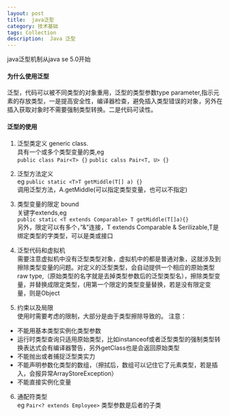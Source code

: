 ```yaml
---
layout: post
title:  java泛型
category: 技术基础
tags: Collection
description:  Java 泛型
---
```


java泛型机制从java se 5.0开始
#### 为什么使用泛型
泛型，代码可以被不同类型的对象重用，泛型的类型参数type parameter,指示元素的存放类型，一是提高安全性，编译器检查，避免插入类型错误的对象，另外在插入获取对象时不需要强制类型转换。二是代码可读性。


#### 泛型的使用



1. 泛型类定义 generic class.</br>
具有一个或多个类型变量的类,eg</br>
   `public class Pair<T> {}`
    `public calss Pair<T, U> {}`


2. 泛型方法定义</br>
eg
    `public static <T>T getMiddle(T[] a) {}`   
调用泛型方法，A.<String>getMiddle(可以指定类型变量，也可以不指定)

3. 类型变量的限定 bound<br>
关键字extends,eg<br>
 `public static <T extends Comparable> T getMiddle(T[]a){}`   <br>
另外，限定可以有多个，”&”连接，T extends Comparable & Serilizable,T是绑定类型的字类型，可以是类或接口

4. 泛型代码和虚拟机</br>
需要注意虚拟机中没有泛型类型对象，虚拟机中的都是普通对象，这就涉及到擦除类型变量的问题。对定义的泛型类型，会自动提供一个相应的原始类型raw type,（原始类型的名字就是去掉类型参数后的泛型类型名），擦除类型变量，并替换成限定类型，(用第一个限定的类型变量替换，若是没有限定变量，则是Object

5. 约束以及局限</br>
使用时需要考虑的限制，大部分是由于类型擦除导致的。
注意：
-  不能用基本类型实例化类型参数
-  运行时类型查询只适用原始类型，比如instanceof或者泛型类型的强制类型转换表达式会有编译器警告，另外getClass也是会返回原始类型
-  不能抛出或者捕捉泛型类实力
-  不能声明参数化类型的数组，（擦拭后，数组可以记住它了元素类型，若是插入，会报异常ArrayStoreException）
-  不能直接实例化变量

6. 通配符类型</br>
eg
 `Pair<? extends Employee>`
类型参数是后者的子类

